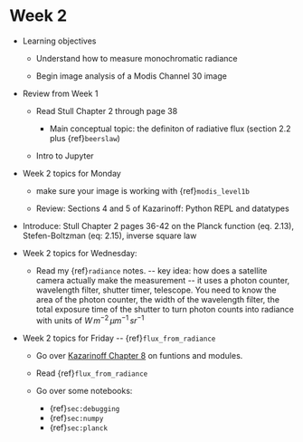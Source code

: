 # Week 2

* Learning objectives

  - Understand how to measure monochromatic radiance 
  
  - Begin image analysis of a Modis Channel 30 image

* Review from Week 1

  * Read Stull Chapter 2 through page 38
  
    - Main conceptual topic:  the definiton of radiative flux (section 2.2 plus {ref}`beerslaw`)

  * Intro to Jupyter

* Week 2 topics for Monday

   * make sure your image is working with {ref}`modis_level1b`

   * Review: Sections 4 and 5 of Kazarinoff:  Python REPL and datatypes

* Introduce: Stull Chapter 2 pages 36-42 on the Planck function (eq. 2.13), 
  Stefen-Boltzman (eq: 2.15), inverse square law 

* Week 2 topics for  Wednesday: 

    - Read my {ref}`radiance` notes.  -- key idea: how does a satellite camera
      actually make the measurement -- it uses a photon counter,
      wavelength filter, shutter timer, telescope.  You need to know 
      the area of the photon counter, the width of the  wavelength filter,
      the total exposure time of the shutter to
      turn photon counts into radiance with units of $W\,m^{-2}\,\mu m^{-1}\,sr^{-1}$
    
* Week 2 topics for  Friday -- {ref}`flux_from_radiance`

  * Go over [Kazarinoff Chapter    8](https://atsc_web.eoas.ubc.ca/Functions-and-Modules/Introduction.html#functions-and-modules) on funtions and modules.

  * Read {ref}`flux_from_radiance`

  * Go over some notebooks:

    * {ref}`sec:debugging`  
    * {ref}`sec:numpy`  
    * {ref}`sec:planck`  

